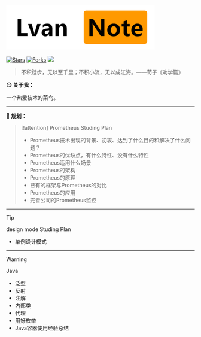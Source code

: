 
<img src="img.png">

[![Stars](https://img.shields.io/github/stars/LvanLiu/LvanNote?style=plastic)](https://github.com/LvanLiu/LvanNote)
[![Forks](https://img.shields.io/github/forks/LvanLiu/LvanNote?style=plastic)](https://github.com/LvanLiu/LvanNote)
[![](https://img.shields.io/badge/Author-Lvan-orange.svg)](https://gitee.com/lvanliu/lvan-note)

> 不积跬步，无以至千里；不积小流，无以成江海。——荀子《劝学篇》

**:smirk: 关于我：**

一个热爱技术的菜鸟。

----

**:calendar: 规划：**

> [!attention]
> Prometheus Studing Plan
>
> - Prometheus技术出现的背景、初衷、达到了什么目的和解决了什么问题？
> - Prometheus的优缺点，有什么特性、没有什么特性
> - Prometheus适用什么场景
> - Prometheus的架构
> - Prometheus的原理
> - 已有的框架与Prometheus的对比
> - Prometheus的应用
> - 完善公司的Prometheus监控

----

> [!tip]
> design mode Studing Plan
>
> - 单例设计模式

----

> [!warning]
> Java
>
> - 泛型
> - 反射
> - 注解
> - 内部类
> - 代理
> - 用好枚举
> - Java容器使用经验总结